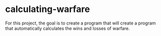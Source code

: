 # calculating-warfare
For this project, the goal is to create a program that will create a program that automatically calculates the wins and losses of warfare.
